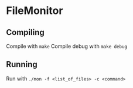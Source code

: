 # FileMonitor

## Compiling
Compile with `make`
Compile debug with `make debug`

## Running 
Run with `./mon -f <list_of_files> -c <command>`
